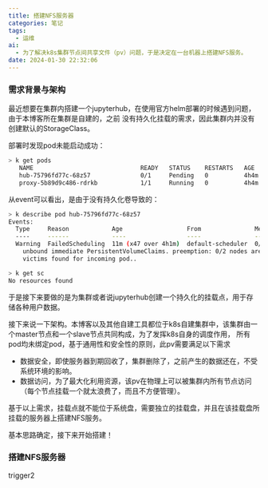 ```yaml
---
title: 搭建NFS服务器
categories: 笔记
tags:
  - 运维
ai:
  - 为了解决k8s集群节点间共享文件（pv）问题，于是决定在一台机器上搭建NFS服务。
date: 2024-01-30 22:32:06
---
```


### 需求背景与架构
最近想要在集群内搭建一个jupyterhub，在使用官方helm部署的时候遇到问题，由于本博客所在集群是自建的，之前
没有持久化挂载的需求，因此集群内并没有创建默认的StorageClass。

部署时发现pod未能启动成功：
```bash
> k get pods
   NAME                              READY   STATUS    RESTARTS   AGE
   hub-75796fd77c-68z57              0/1     Pending   0          4h4m
   proxy-5b89d9c486-rdrkb            1/1     Running   0          4h4m
```

从event可以看出，是由于没有持久化卷导致的：
```bash
> k describe pod hub-75796fd77c-68z57
Events:
  Type     Reason            Age                  From               Message
  ----     ------            ----                 ----               -------
  Warning  FailedScheduling  11m (x47 over 4h1m)  default-scheduler  0/2 nodes are available: pod has 
    unbound immediate PersistentVolumeClaims. preemption: 0/2 nodes are available: 2 No preemption 
    victims found for incoming pod..

> k get sc
No resources found
```
于是接下来要做的是为集群或者说jupyterhub创建一个持久化的挂载点，用于存储各种用户数据。

接下来说一下架构。本博客以及其他自建工具都位于k8s自建集群中，该集群由一个master节点和一个slave节点共同构成，为了发挥k8s自身的调度作用，
所有pod均未绑定pod，基于通用性和安全性的原则，此pv需要满足以下需求

 - 数据安全，即使服务器到期回收了，集群删除了，之前产生的数据还在，不受系统环境的影响。
 - 数据访问，为了最大化利用资源，该pv在物理上可以被集群内所有节点访问（每个节点挂载一个就太浪费了，而且不方便管理）。

基于以上需求，挂载点就不能位于系统盘，需要独立的挂载盘，并且在该挂载盘所挂载的服务器上搭建NFS服务。

基本思路确定，接下来开始搭建！

### 搭建NFS服务器

trigger2